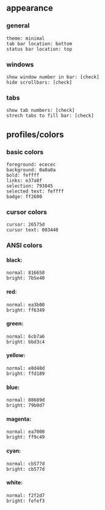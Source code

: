 ## appearance

  ### general
  
    theme: minimal
    tab bar location: bottom
    status bar location: top
  
  ### windows
  
    show window number in bar: [check]
    hide scrollbars: [check]
  
  ### tabs
  
    show tab numbers: [check]
    strech tabs to fill bar: [check]

## profiles/colors

  ### basic colors
  
    foreground: ececec
    background: 0a0a0a
    bold: feffff
    links: e37a8f
    selection: 793845
    selected text: feffff
    badge: ff2600
  
  ### cursor colors
  
    cursor: 26575d
    cursor text: 003440
  
  ### ANSI colors
  
  #### black:
    normal: 816658
    bright: 7b5e40
  #### red:
    normal: ea3b00
    bright: ff6349
  #### green:
    normal: 6cb7a6
    bright: bbd3c4
  #### yellow:
    normal: e8d48d
    bright: ffd189
  #### blue:
    normal: 08689d
    bright: 79b0d7
  #### magenta:
    normal: ea7000
    bright: ff9c49
  #### cyan:
    normal: cb577d
    bright: cb577d
  #### white:
    normal: f2f2d7
    bright: fefef3
